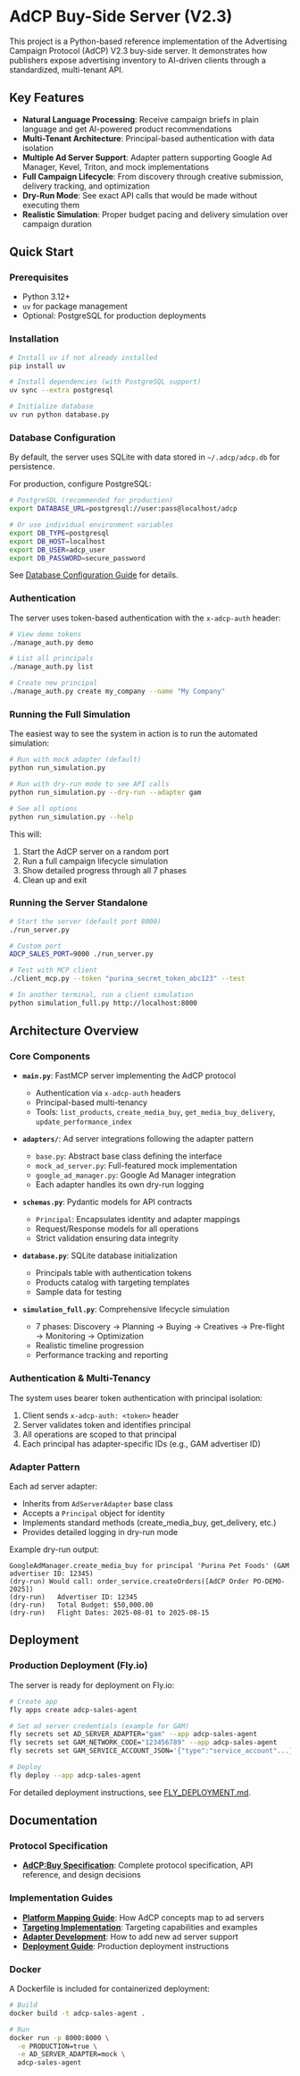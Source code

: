 # AdCP Buy-Side Server (V2.3)

This project is a Python-based reference implementation of the Advertising Campaign Protocol (AdCP) V2.3 buy-side server. It demonstrates how publishers expose advertising inventory to AI-driven clients through a standardized, multi-tenant API.

## Key Features

- **Natural Language Processing**: Receive campaign briefs in plain language and get AI-powered product recommendations
- **Multi-Tenant Architecture**: Principal-based authentication with data isolation
- **Multiple Ad Server Support**: Adapter pattern supporting Google Ad Manager, Kevel, Triton, and mock implementations
- **Full Campaign Lifecycle**: From discovery through creative submission, delivery tracking, and optimization
- **Dry-Run Mode**: See exact API calls that would be made without executing them
- **Realistic Simulation**: Proper budget pacing and delivery simulation over campaign duration

## Quick Start

### Prerequisites
- Python 3.12+
- `uv` for package management
- Optional: PostgreSQL for production deployments

### Installation
```bash
# Install uv if not already installed
pip install uv

# Install dependencies (with PostgreSQL support)
uv sync --extra postgresql

# Initialize database
uv run python database.py
```

### Database Configuration

By default, the server uses SQLite with data stored in `~/.adcp/adcp.db` for persistence.

For production, configure PostgreSQL:

```bash
# PostgreSQL (recommended for production)
export DATABASE_URL=postgresql://user:pass@localhost/adcp

# Or use individual environment variables
export DB_TYPE=postgresql
export DB_HOST=localhost
export DB_USER=adcp_user
export DB_PASSWORD=secure_password
```

See [Database Configuration Guide](docs/database-configuration.md) for details.

### Authentication

The server uses token-based authentication with the `x-adcp-auth` header:

```bash
# View demo tokens
./manage_auth.py demo

# List all principals
./manage_auth.py list

# Create new principal
./manage_auth.py create my_company --name "My Company"
```

### Running the Full Simulation

The easiest way to see the system in action is to run the automated simulation:

```bash
# Run with mock adapter (default)
python run_simulation.py

# Run with dry-run mode to see API calls
python run_simulation.py --dry-run --adapter gam

# See all options
python run_simulation.py --help
```

This will:
1. Start the AdCP server on a random port
2. Run a full campaign lifecycle simulation
3. Show detailed progress through all 7 phases
4. Clean up and exit

### Running the Server Standalone

```bash
# Start the server (default port 8000)
./run_server.py

# Custom port
ADCP_SALES_PORT=9000 ./run_server.py

# Test with MCP client
./client_mcp.py --token "purina_secret_token_abc123" --test

# In another terminal, run a client simulation
python simulation_full.py http://localhost:8000
```

## Architecture Overview

### Core Components

- **`main.py`**: FastMCP server implementing the AdCP protocol
  - Authentication via `x-adcp-auth` headers
  - Principal-based multi-tenancy
  - Tools: `list_products`, `create_media_buy`, `get_media_buy_delivery`, `update_performance_index`

- **`adapters/`**: Ad server integrations following the adapter pattern
  - `base.py`: Abstract base class defining the interface
  - `mock_ad_server.py`: Full-featured mock implementation
  - `google_ad_manager.py`: Google Ad Manager integration
  - Each adapter handles its own dry-run logging

- **`schemas.py`**: Pydantic models for API contracts
  - `Principal`: Encapsulates identity and adapter mappings
  - Request/Response models for all operations
  - Strict validation ensuring data integrity

- **`database.py`**: SQLite database initialization
  - Principals table with authentication tokens
  - Products catalog with targeting templates
  - Sample data for testing

- **`simulation_full.py`**: Comprehensive lifecycle simulation
  - 7 phases: Discovery → Planning → Buying → Creatives → Pre-flight → Monitoring → Optimization
  - Realistic timeline progression
  - Performance tracking and reporting

### Authentication & Multi-Tenancy

The system uses bearer token authentication with principal isolation:

1. Client sends `x-adcp-auth: <token>` header
2. Server validates token and identifies principal
3. All operations are scoped to that principal
4. Each principal has adapter-specific IDs (e.g., GAM advertiser ID)

### Adapter Pattern

Each ad server adapter:
- Inherits from `AdServerAdapter` base class
- Accepts a `Principal` object for identity
- Implements standard methods (create_media_buy, get_delivery, etc.)
- Provides detailed logging in dry-run mode

Example dry-run output:
```
GoogleAdManager.create_media_buy for principal 'Purina Pet Foods' (GAM advertiser ID: 12345)
(dry-run) Would call: order_service.createOrders([AdCP Order PO-DEMO-2025])
(dry-run)   Advertiser ID: 12345
(dry-run)   Total Budget: $50,000.00
(dry-run)   Flight Dates: 2025-08-01 to 2025-08-15
```

## Deployment

### Production Deployment (Fly.io)

The server is ready for deployment on Fly.io:

```bash
# Create app
fly apps create adcp-sales-agent

# Set ad server credentials (example for GAM)
fly secrets set AD_SERVER_ADAPTER="gam" --app adcp-sales-agent
fly secrets set GAM_NETWORK_CODE="123456789" --app adcp-sales-agent
fly secrets set GAM_SERVICE_ACCOUNT_JSON='{"type":"service_account"...}' --app adcp-sales-agent

# Deploy
fly deploy --app adcp-sales-agent
```

For detailed deployment instructions, see [FLY_DEPLOYMENT.md](FLY_DEPLOYMENT.md).

## Documentation

### Protocol Specification
- **[AdCP:Buy Specification](adcp-spec/)**: Complete protocol specification, API reference, and design decisions

### Implementation Guides  
- **[Platform Mapping Guide](docs/platform-mapping-guide.md)**: How AdCP concepts map to ad servers
- **[Targeting Implementation](docs/targeting-implementation.md)**: Targeting capabilities and examples
- **[Adapter Development](docs/adapter-development.md)**: How to add new ad server support
- **[Deployment Guide](FLY_DEPLOYMENT.md)**: Production deployment instructions

### Docker

A Dockerfile is included for containerized deployment:

```bash
# Build
docker build -t adcp-sales-agent .

# Run
docker run -p 8000:8000 \
  -e PRODUCTION=true \
  -e AD_SERVER_ADAPTER=mock \
  adcp-sales-agent
```
